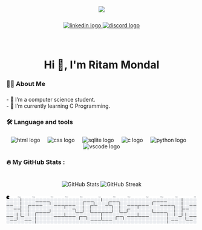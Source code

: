 <div align="center">
  <img height="150" src="https://media.giphy.com/media/M9gbBd9nbDrOTu1Mqx/giphy.gif"  />
</div>

###

<div align="center">
  <a href="https://www.linkedin.com/in/ritam-mondal-677944322/" target="_blank">
    <img src="https://img.shields.io/static/v1?message=LinkedIn&logo=linkedin&label=&color=0077B5&logoColor=white&labelColor=&style=for-the-badge" height="25" alt="linkedin logo"  />
  </a>
  <a href="bengali_hacker" target="_blank">
    <img src="https://img.shields.io/static/v1?message=Discord&logo=discord&label=&color=7289DA&logoColor=white&labelColor=&style=for-the-badge" height="25" alt="discord logo"  />
  </a>
</div>

###

<br clear="both">

<h1 align="center">Hi 👋, I'm Ritam Mondal</h1>

###

<h3 align="left">👩‍💻  About Me</h3>

###

<p align="left">- 🔭 I’m a computer science student.<br>- 🌱 I’m currently learning C Programming.</p>

###

<h3 align="left">🛠 Language and tools</h3>

###

<div align="center">
  <img src="https://skillicons.dev/icons?i=html" height="40" alt="html logo"  />
  <img width="12" />
  <img src="https://skillicons.dev/icons?i=css" height="40" alt="css logo"  />
  <img width="12" />
  <img src="https://skillicons.dev/icons?i=sqlite" height="40" alt="sqlite logo"  />
  <img width="12" />
  <img src="https://skillicons.dev/icons?i=c" height="40" alt="c logo"  />
  <img width="12" />
  <img src="https://skillicons.dev/icons?i=py" height="40" alt="python logo"  />
  <img width="12" />
  <img src="https://skillicons.dev/icons?i=vscode" height="40" alt="vscode logo"  />
</div>

###

<h3 align="left">🔥   My GitHub Stats :</h3>

###

<br clear="both">

<div align="center">
  <img src="https://github-readme-stats.vercel.app/api?username=bengalihacker&show_icons=true&include_all_commits=true&count_private=true&theme=dark&hide_border=false" height="250" alt="GitHub Stats" />
  
  <img src="https://github-readme-streak-stats.herokuapp.com?user=bengalihacker&theme=dark&hide_border=false&border_radius=5" height="250" alt="GitHub Streak" />
</div>

###

<picture>
  <source media="(prefers-color-scheme: dark)" srcset="https://raw.githubusercontent.com/bengalihacker/bengalihacker/output/pacman-contribution-graph-dark.svg">
  <source media="(prefers-color-scheme: light)" srcset="https://raw.githubusercontent.com/bengalihacker/bengalihacker/output/pacman-contribution-graph.svg">
  <img alt="pacman contribution graph" src="https://raw.githubusercontent.com/bengalihacker/bengalihacker/output/pacman-contribution-graph.svg">
</picture>

###
